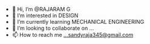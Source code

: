 - 👋 Hi, I’m @RAJARAM G
- 👀 I’m interested in DESIGN
- 🌱 I’m currently learning MECHANICAL ENGINEERING
- 💞️ I’m looking to collaborate on ...
- 📫 How to reach me ...sandyraja345@gmail.com

<!---
RAJARAMG345/RAJARAMG345 is a ✨ special ✨ repository because its `README.md` (this file) appears on your GitHub profile.
You can click the Preview link to take a look at your changes.
--->
